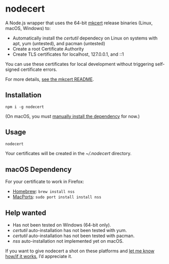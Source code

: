 # nodecert

A Node.js wrapper that uses the 64-bit [mkcert](https://github.com/FiloSottile/mkcert/) release binaries (Linux, macOS, Windows) to:

  * Automatically install the _certutil_ dependecy on Linux on systems with apt, yum (untested), and pacman (untested)
  * Create a root Certificate Authority
  * Create TLS certificates for localhost, 127.0.0.1, and ::1

You can use these certificates for local development without triggering self-signed certificate errors.

For more details, [see the mkcert README](https://github.com/FiloSottile/mkcert/blob/master/README.md).

## Installation

`npm i -g nodecert`

(On macOS, you must [manually install the dependency](#macos-dependency) for now.)

## Usage

```sh
nodecert
```

Your certificates will be created in the _~/.nodecert_ directory.

## macOS Dependency

For your certificate to work in Firefox:

  * [Homebrew](https://brew.sh/): `brew install nss`
  * [MacPorts](https://www.macports.org/): `sudo port install install nss`

## Help wanted

* Has not been tested on Windows (64-bit only).
* _certutil_ auto-installation has not been tested with yum.
* _certutil_ auto-installation has not been tested with pacman.
* _nss_ auto-installation not implemented yet on macOS.

If you want to give nodecert a shot on these platforms and [let me know how/if it works](https://github.com/indie-mirror/nodecert/issues), I’d appreciate it.

